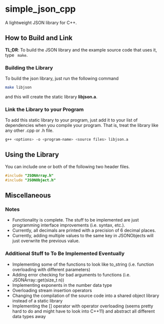 # simple_json_cpp

A lightweight JSON library for C++.

## How to Build and Link

**TL;DR**: To build the JSON library and the example source code that uses it, type
` make`.

### Building the Library

To build the json library, just run the following command

```bash
make libjson
```

and this will create the static library **libjson.a**.

### Link the Library to your Program

To add this static library to your program, just add it to your list of dependencies when you compile your program. That is, treat the library like any other .cpp or .h file.

```bash
g++ <options> -o <program-name> <source files> libjson.a
```

## Using the Library

You can include one or both of the following two header files.

```c++
#include "JSONArray.h"
#include "JSONObject.h"
```



## Miscellaneous

### Notes

* Functionality is complete. The stuff to be implemented are just programming
interface improvements (i.e. syntax, etc.).
* Currently, all decimals are printed with a precision of 6 decimal places.
* Currently, adding multiple values to the same key in JSONObjects will just
overwrite the previous value.

### Additional Stuff to To Be Implemented Eventually

* Implementing some of the functions to look like to_string (i.e. function
  overloading with different parameters)
* Adding error checking for bad arguments to functions
(i.e. JSONArray::get<T>(size_t n))
* Implementing exponents in the number data type
* Overloading stream insertion operators
* Changing the compilation of the source code into a shared object library instead of a static library
* Implementing the [] operator with operator overloading (seems pretty hard to
do and might have to look into C++11) and abstract all different data types
away